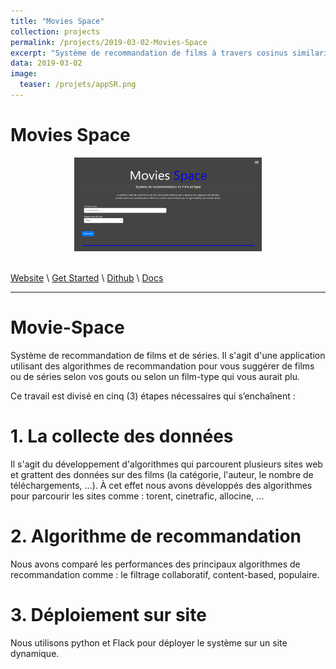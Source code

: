 ```yaml
---
title: "Movies Space"
collection: projects
permalink: /projects/2019-03-02-Movies-Space
excerpt: "Système de recommandation de films à travers cosinus similarity"
data: 2019-03-02
image:
  teaser: /projets/appSR.png
---
```


# Movies Space


<div align="center">
<img src="https://raw.githubusercontent.com/armelsoubeiga/armelsoubeiga.github.io/master/dist/img/projects/appSR.PNG" style="height:150px; width:300px;" />
</div><br />

[Website](https://movie-space.herokuapp.com/) \ [Get Started](http://armelsoubeiga.pythonanywhere.com/post/9/) \ [Dithub](https://github.com/armelsoubeiga/Movie-Space) \ [Docs]() 

------

# Movie-Space
Système de recommandation de films et de séries. Il s'agit d'une application utilisant des algorithmes de recommandation pour vous suggérer de films ou de séries selon vos gouts ou selon un film-type qui vous aurait plu.

Ce travail est divisé en cinq (3) étapes nécessaires qui s’enchaînent :

# 1. La collecte des données
Il s'agit du développement d'algorithmes qui parcourent plusieurs sites web et grattent des données sur des films (la catégorie, l'auteur, le nombre de téléchargements, ...). À cet effet nous avons développés des algorithmes pour parcourir les sites comme : torent, cinetrafic, allocine, ...

# 2. Algorithme de recommandation
Nous avons comparé les performances des principaux algorithmes de recommandation comme : le filtrage collaboratif, content-based, populaire.

# 3. Déploiement sur site
Nous utilisons python et Flack pour déployer le système sur un site dynamique.

